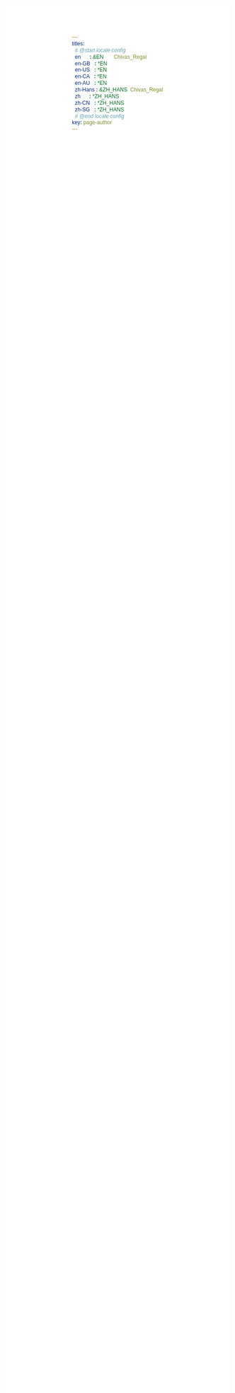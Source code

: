 ```yaml
---
titles:
  # @start locale config
  en      : &EN       Chivas_Regal
  en-GB   : *EN
  en-US   : *EN
  en-CA   : *EN
  en-AU   : *EN
  zh-Hans : &ZH_HANS  Chivas_Regal
  zh      : *ZH_HANS
  zh-CN   : *ZH_HANS
  zh-SG   : *ZH_HANS
  # @end locale config
key: page-author
---
```


<!DOCTYPE html>
<html lang="en">
<head>
    <title>Roll Tabs</title>
    <style>
        @import url('https://fonts.googleapis.com/css?family=Poppins:100,200,300,400,500,600,700,800,900');
        *{
            margin: 0;
            padding: 0;
            box-sizing: border-box;
            font-family: 'Poppins', sans-serif;
        }
        :root {
            --clr: #ffffff;
        }
        table {
            width: 50%;
            margin-left: 25%;
            text-align: center;
        }
        td{
            font-family: 'adele';
            border: 1px solid white;
            margin: 0;
        }
        th{
            border: 1px solid white;
            margin: 0;
        }
        body {
            display: flex;
            justify-content: center;
            margin-top: 90%;
            min-height: 20%;
            background: var(--clr);
        }
        .navigation {
            position: absolute;
            width: 350px;
            height: 60px;
            background-color: #000000;
            display: flex;
            justify-content: center;
            align-items: center;
            border-radius: 10px;
            top: 80%;
        }
        .navigation ul {
            display: flex;
            width: 300px;
            height: 68px;
        }
        .navigation ul li {
            position: relative;
            list-style: none;
            width: 70px;
            height: 70px;
            z-index: 1;
        }
        .navigation ul li a {
            position: relative;
            display: flex;
            justify-content: center;
            align-items: center;
            flex-direction: column;
            width: 100%;
            text-align: center;
            font-weight: 500;
        }
        .navigation ul li a .icon {
            position: relative;
            display: block;
            line-height: 70px;
            font-size: 1.5em;
            text-align: center;
            transition: 0.5s;
            color: var(--clr);
        }
        .navigation ul li.active a .icon {
            transform: translateY(-37.5%);
        }
        .navigation ul li a .text {
            position: absolute;
            color: var(--clr);
            font-weight: 400;
            font-size: 0.75em;
            letter-spacing: 0.05em;
            transition: 0.5s;
            opacity: 0;
            transform: translateY(10%);
        }
        .navigation ul li.active a .text {
            opacity: 1;
            transform: translateY(60%);
        }
        .indicator {
            position: absolute;
            bottom: 50%;
            width: 17.5%;
            height: 100%;
            left: 7.2%;
            background: #1791ff;
            border-radius: 50%;
            border: 6px solid var(--clr);
            transition: 0.5s;
        }
        .indicator::before {
            content: '';
            position: absolute;
            top: 50%;
            left: -22px;
            width: 20px;
            height: 20px;
            background-color: transparent;
            border-top-right-radius: 20px;
            box-shadow: 0px -10px 0 0 var(--clr);
        }

        .indicator::after {
            content: '';
            position: absolute;
            top: 50%;
            right: -22px;
            width: 20px;
            height: 20px;
            background-color: transparent;
            border-top-left-radius: 20px;
            box-shadow: 0px -10px 0 0 var(--clr);
        }
        .navigation ul li:nth-child(1).active ~ .indicator {
            transform: translateX(calc(97.3% * 0));
        }
        .navigation ul li:nth-child(2).active ~ .indicator {
            transform: translateX(calc(97.3% * 1));
        }
        .navigation ul li:nth-child(3).active ~ .indicator {
            transform: translateX(calc(97.3% * 2));
        }
        .navigation ul li:nth-child(4).active ~ .indicator {
            transform: translateX(calc(97.3% * 3));
        }
        .navigation ul li:nth-child(5).active ~ .indicator {
            transform: translateX(calc(97.3% * 4));
        }

        .navigation ul li .QQ {
            position: absolute;
            opacity: 0;
            transition: 0.5s;
            color: #ffffff;
            background-color: #000000;
            bottom: 1000%;
            width: 700%;
            left: -200%;
            height: 1000%;
            border-radius: 10px;
            padding: 50%;
            text-align: center;
        }
        .navigation ul li.active .QQ {
            opacity: 1;
            transform: translateY(86%);
        }
        .navigation ul li .Person {
            position: absolute;
            opacity: 0;
            transition: 0.5s;
            color: #ffffff;
            background-color: #000000;
            bottom: 1000%;
            width: 700%;
            left: -100%;
            height: 1000%;
            border-radius: 10px;
            padding: 50%;
            text-align: center;
        }
        .navigation ul li.active .Person {
            opacity: 1;
            transform: translateY(86%);
        }
        .navigation ul li .WeChat {
            position: absolute;
            opacity: 0;
            transition: 0.5s;
            color: #ffffff;
            background-color: #000000;
            bottom: 1000%;
            width: 700%;
            left: -300%;
            height: 1000%;
            border-radius: 10px;
            padding: 50%;
            text-align: center;
        }
        .navigation ul li.active .WeChat {
            opacity: 1;
            transform: translateY(86%);
        }
        .navigation ul li .CameRa {
            position: absolute;
            opacity: 0;
            transition: 0.5s;
            color: #ffffff;
            background-color: #000000;
            bottom: 1000%;
            width: 700%;
            left: -400%;
            height: 1000%;
            border-radius: 10px;
            padding: 50%;
            text-align: center;
        }
        .navigation ul li.active .CameRa {
            opacity: 1;
            transform: translateY(86%);
        }
        .navigation ul li .Book {
            position: absolute;
            opacity: 0;
            transition: 0.5s;
            color: #ffffff;
            background-color: #000000;
            bottom: 1000%;
            width: 700%;
            left: -500%;
            height: 1000%;
            border-radius: 10px;
            padding: 50%;
            text-align: center;
        }
        .navigation ul li.active .Book {
            opacity: 1;
            transform: translateY(86%);
        }
    </style>
</head>
<body>
    <div class="navigation">
        <ul>
            <li class="list active">
                <div class="Person">
                    <p style="font-size: 40px;">MySelf</p><br><br><br>
                    <b>一位不知名ACMer&nbsp;&nbsp;+&nbsp;&nbsp;前端爱好者</b><br><br>
                    ACM_ID：<span style="font-family: ADELE;font-size: 30px;">Chivas_Regal</span><br><br>
                    <table>
                        <tr>
                            <th>牛客</th><td><span style="color: #C177E7;">1135</span></td>
                        </tr>
                        <tr>
                            <th>CodeForces</th><td><span style="color:#0002FF;">1603</span></td>
                        </tr>
                        <tr>
                            <th>洛谷</th><td><span style="color:#F39D0A;">171</span></td>
                        </tr>
                    </table><br><br><br>
                    <p style="font-size: 40px;">Community</p><br><br>
                    <table>
                        <tr>
                            <th>QQ</th><td>1411390466</td>
                        </tr>
                        <tr>
                            <th>微信</th><td>zyz1411390466</td>
                        </tr>
                        <tr>
                            <th>Github</th><td>Chivas-Regal</td>
                        </tr>
                        <tr>
                            <th>My_Replit</th><td>ChivasRegal</td>
                        </tr>
                    </table>
                </div>
                <a href="#">
                    <span class="icon">
                        <ion-icon name="person"></ion-icon>
                    </span>
                    <span class="text">MySelf</span>
                </a>
            </li>
            <li class="list">
                <div class="QQ">
                    <p style="font-size: 40px;">Groups</p><br><br><br>
                    <table>
                        <tr>
                            <th>Virtual_Judge</th><td>奇妙算法AC谷</td>
                        </tr>
                        <tr>
                            <th>洛谷</th><td>Chivas_Regal</td>
                        </tr>
                    </table>
                </div>
                <a href="#">
                    <span class="icon">
                        <ion-icon name="people"></ion-icon>
                    </span>
                    <span class="text">Groups</span>
                </a>
            </li>
            <li class="list">
                <div class="WeChat">
                    <p style="font-size: 40px;">Paintings</p><br><br><br>
                    <img src="https://s2.loli.net/2021/12/07/QHIgSJ8zCLvqOah.jpg" height="40%">
                </div>
                <a href="#">
                    <span class="icon">
                        <ion-icon name="brush"></ion-icon>
                    </span>
                    <span class="text">Paintings</span>
                </a>
            </li>
            <li class="list">
                <div class="CameRa">
                    <p style="font-size: 40px;">Photos</p><br><br><br>
                    <img src="https://s2.loli.net/2021/12/07/Elh4eGU8S7c9A1F.jpg" height="50%">
                </div>
                <a href="#">
                    <span class="icon">
                        <ion-icon name="camera"></ion-icon>
                    </span>
                    <span class="text">Photos</span>
                </a>
            </li>
            <li class="list">
                <div class="Book">
                    <p style="font-size: 40px;">Books</p><br><br><br>
                    “我们传递出来的身心宁静，是送给他人最好的礼物。”<br><p>——《夏摩山谷》</p><br><br>
                    “我希望有个如你一般的人，如山间清爽的风，如古城温暖的光。从清晨到夜晚，由山野到书房。只要最后是你，就好。”<br><p>——《从你的全世界路过》</p><br><br>
                    “她是乌云中的最后一缕光，牢狱里的最后一把钥匙，我伸手穿过头顶河水，抓到的最后一根稻草。”<br><p>——《天堂旅行团》</p><br><br>
                    “心若是牢笼，处处为牢笼，自由不在外面，而在于内心。”<br><p>——《肖申克的救赎》</p><br><br>
                    “买下一张永久车票,登上一列永无终点的火车。”<br><p>——《百年孤独》</p><br><br>
                </div>
                <a href="#">
                    <span class="icon">
                        <ion-icon name="bookmark"></ion-icon>
                    </span>
                    <span class="text">Books</span>
                </a>
            </li>
            <div class="indicator"></div>
        </ul>
    </div>
    <script>
        const list = document.querySelectorAll('.list');
        function activeLink () {
            list.forEach ((item) => 
            item.classList.remove('active'));
            this.classList.add('active');
        }
        list.forEach ((item) =>
        item.addEventListener('click',activeLink));
    </script>

    <script src="https://unpkg.com/ionicons@4.5.10-0/dist/ionicons.js"></script>
    <script nomodule src="https://unpkg.com/ionicons@5.5.2/dist/ionicons/ionicons.js"></script>
</body>
</html>
